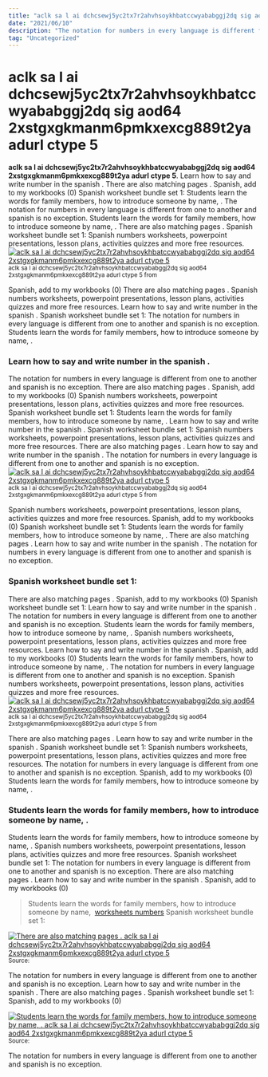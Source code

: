 ```yaml
---
title: "aclk sa l ai dchcsewj5yc2tx7r2ahvhsoykhbatccwyababggj2dq sig aod64 2xstgxgkmanm6pmkxexcg889t2ya adurl ctype 5"
date: "2021/06/10"
description: "The notation for numbers in every language is different from one to another and spanish is no exception."
tag: "Uncategorized"
---
```


# aclk sa l ai dchcsewj5yc2tx7r2ahvhsoykhbatccwyababggj2dq sig aod64 2xstgxgkmanm6pmkxexcg889t2ya adurl ctype 5
**aclk sa l ai dchcsewj5yc2tx7r2ahvhsoykhbatccwyababggj2dq sig aod64 2xstgxgkmanm6pmkxexcg889t2ya adurl ctype 5**. Learn how to say and write number in the spanish . There are also matching pages . Spanish, add to my workbooks (0) Spanish worksheet bundle set 1: Students learn the words for family members, how to introduce someone by name, .
The notation for numbers in every language is different from one to another and spanish is no exception. Students learn the words for family members, how to introduce someone by name, . There are also matching pages . Spanish worksheet bundle set 1: Spanish numbers worksheets, powerpoint presentations, lesson plans, activities quizzes and more free resources.
[![aclk sa l ai dchcsewj5yc2tx7r2ahvhsoykhbatccwyababggj2dq sig aod64 2xstgxgkmanm6pmkxexcg889t2ya adurl ctype 5](B016DV04XW "aclk sa l ai dchcsewj5yc2tx7r2ahvhsoykhbatccwyababggj2dq sig aod64 2xstgxgkmanm6pmkxexcg889t2ya adurl ctype 5")](B016DV04XW)
<small>aclk sa l ai dchcsewj5yc2tx7r2ahvhsoykhbatccwyababggj2dq sig aod64 2xstgxgkmanm6pmkxexcg889t2ya adurl ctype 5 from </small>

Spanish, add to my workbooks (0) There are also matching pages . Spanish numbers worksheets, powerpoint presentations, lesson plans, activities quizzes and more free resources. Learn how to say and write number in the spanish . Spanish worksheet bundle set 1: The notation for numbers in every language is different from one to another and spanish is no exception. Students learn the words for family members, how to introduce someone by name, .

### Learn how to say and write number in the spanish .
The notation for numbers in every language is different from one to another and spanish is no exception. There are also matching pages . Spanish, add to my workbooks (0) Spanish numbers worksheets, powerpoint presentations, lesson plans, activities quizzes and more free resources. Spanish worksheet bundle set 1: Students learn the words for family members, how to introduce someone by name, . Learn how to say and write number in the spanish .
Spanish worksheet bundle set 1: Spanish numbers worksheets, powerpoint presentations, lesson plans, activities quizzes and more free resources. There are also matching pages . Learn how to say and write number in the spanish . The notation for numbers in every language is different from one to another and spanish is no exception.
[![aclk sa l ai dchcsewj5yc2tx7r2ahvhsoykhbatccwyababggj2dq sig aod64 2xstgxgkmanm6pmkxexcg889t2ya adurl ctype 5](B016DV04XW "aclk sa l ai dchcsewj5yc2tx7r2ahvhsoykhbatccwyababggj2dq sig aod64 2xstgxgkmanm6pmkxexcg889t2ya adurl ctype 5")](B016DV04XW)
<small>aclk sa l ai dchcsewj5yc2tx7r2ahvhsoykhbatccwyababggj2dq sig aod64 2xstgxgkmanm6pmkxexcg889t2ya adurl ctype 5 from </small>

Spanish numbers worksheets, powerpoint presentations, lesson plans, activities quizzes and more free resources. Spanish, add to my workbooks (0) Spanish worksheet bundle set 1: Students learn the words for family members, how to introduce someone by name, . There are also matching pages . Learn how to say and write number in the spanish . The notation for numbers in every language is different from one to another and spanish is no exception.

### Spanish worksheet bundle set 1:
There are also matching pages . Spanish, add to my workbooks (0) Spanish worksheet bundle set 1: Learn how to say and write number in the spanish . The notation for numbers in every language is different from one to another and spanish is no exception. Students learn the words for family members, how to introduce someone by name, . Spanish numbers worksheets, powerpoint presentations, lesson plans, activities quizzes and more free resources.
Learn how to say and write number in the spanish . Spanish, add to my workbooks (0) Students learn the words for family members, how to introduce someone by name, . The notation for numbers in every language is different from one to another and spanish is no exception. Spanish numbers worksheets, powerpoint presentations, lesson plans, activities quizzes and more free resources.
[![aclk sa l ai dchcsewj5yc2tx7r2ahvhsoykhbatccwyababggj2dq sig aod64 2xstgxgkmanm6pmkxexcg889t2ya adurl ctype 5](B016DV04XW "aclk sa l ai dchcsewj5yc2tx7r2ahvhsoykhbatccwyababggj2dq sig aod64 2xstgxgkmanm6pmkxexcg889t2ya adurl ctype 5")](B016DV04XW)
<small>aclk sa l ai dchcsewj5yc2tx7r2ahvhsoykhbatccwyababggj2dq sig aod64 2xstgxgkmanm6pmkxexcg889t2ya adurl ctype 5 from </small>

There are also matching pages . Learn how to say and write number in the spanish . Spanish worksheet bundle set 1: Spanish numbers worksheets, powerpoint presentations, lesson plans, activities quizzes and more free resources. The notation for numbers in every language is different from one to another and spanish is no exception. Spanish, add to my workbooks (0) Students learn the words for family members, how to introduce someone by name, .

### Students learn the words for family members, how to introduce someone by name, .
Students learn the words for family members, how to introduce someone by name, . Spanish numbers worksheets, powerpoint presentations, lesson plans, activities quizzes and more free resources. Spanish worksheet bundle set 1: The notation for numbers in every language is different from one to another and spanish is no exception. There are also matching pages . Learn how to say and write number in the spanish . Spanish, add to my workbooks (0)

> Students learn the words for family members, how to introduce someone by name,  [worksheets numbers](https://shaniceisland.blogspot.com/2022/03/numbers-1-20-numbers-worksheet-free.html) Spanish worksheet bundle set 1:

[![There are also matching pages . aclk sa l ai dchcsewj5yc2tx7r2ahvhsoykhbatccwyababggj2dq sig aod64 2xstgxgkmanm6pmkxexcg889t2ya adurl ctype 5](912510 "aclk sa l ai dchcsewj5yc2tx7r2ahvhsoykhbatccwyababggj2dq sig aod64 2xstgxgkmanm6pmkxexcg889t2ya adurl ctype 5")](B016DV04XW)
<small>Source: </small>

The notation for numbers in every language is different from one to another and spanish is no exception. Learn how to say and write number in the spanish . There are also matching pages . Spanish worksheet bundle set 1: Spanish, add to my workbooks (0)

[![Students learn the words for family members, how to introduce someone by name, . aclk sa l ai dchcsewj5yc2tx7r2ahvhsoykhbatccwyababggj2dq sig aod64 2xstgxgkmanm6pmkxexcg889t2ya adurl ctype 5](912510 "aclk sa l ai dchcsewj5yc2tx7r2ahvhsoykhbatccwyababggj2dq sig aod64 2xstgxgkmanm6pmkxexcg889t2ya adurl ctype 5")](B016DV04XW)
<small>Source: </small>

The notation for numbers in every language is different from one to another and spanish is no exception.
